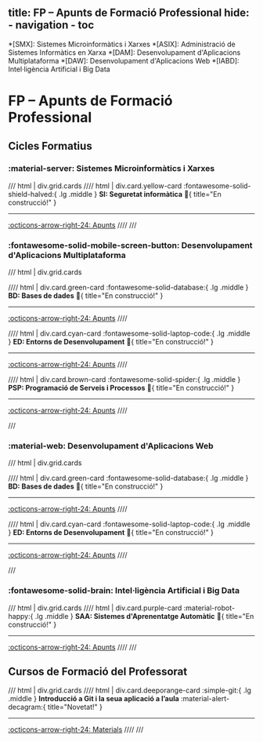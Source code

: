 title: FP – Apunts de Formació Professional
hide:
    - navigation
    - toc
---
*[SMX]: Sistemes Microinformàtics i Xarxes
*[ASIX]: Administració de Sistemes Informàtics en Xarxa
*[DAM]: Desenvolupament d'Aplicacions Multiplataforma
*[DAW]: Desenvolupament d'Aplicacions Web
*[IABD]: Intel·ligència Artificial i Big Data

# FP – Apunts de Formació Professional
## Cicles Formatius


### :material-server: Sistemes Microinformàtics i Xarxes

/// html | div.grid.cards
//// html | div.card.yellow-card
:fontawesome-solid-shield-halved:{ .lg .middle } __SI: Seguretat informàtica__ :construction:{ title="En construcció!" }

---

[:octicons-arrow-right-24: Apunts](../smx-si/)
////
///


### :fontawesome-solid-mobile-screen-button: Desenvolupament d'Aplicacions Multiplataforma

/// html | div.grid.cards

//// html | div.card.green-card
:fontawesome-solid-database:{ .lg .middle } __BD: Bases de dades__ :construction:{ title="En construcció!" }

---

[:octicons-arrow-right-24: Apunts](../bd/)
////

//// html | div.card.cyan-card
:fontawesome-solid-laptop-code:{ .lg .middle } __ED: Entorns de Desenvolupament__ :construction:{ title="En construcció!" }

---

[:octicons-arrow-right-24: Apunts](../daw-ed/)
////

//// html | div.card.brown-card
:fontawesome-solid-spider:{ .lg .middle } __PSP: Programació de Serveis i Processos__ :construction:{ title="En construcció!" }

---

[:octicons-arrow-right-24: Apunts](../dam-psp/)
////

///


### :material-web: Desenvolupament d'Aplicacions Web

/// html | div.grid.cards

//// html | div.card.green-card
:fontawesome-solid-database:{ .lg .middle } __BD: Bases de dades__ :construction:{ title="En construcció!" }

---

[:octicons-arrow-right-24: Apunts](../bd/)
////

//// html | div.card.cyan-card
:fontawesome-solid-laptop-code:{ .lg .middle } __ED: Entorns de Desenvolupament__ :construction:{ title="En construcció!" }

---

[:octicons-arrow-right-24: Apunts](../daw-ed/)
////

///


### :fontawesome-solid-brain: Intel·ligència Artificial i Big Data

/// html | div.grid.cards
//// html | div.card.purple-card
:material-robot-happy:{ .lg .middle } __SAA: Sistemes d'Aprenentatge Automàtic__ :construction:{ title="En construcció!" }

---

[:octicons-arrow-right-24: Apunts](../iabd-saa/)
////
///


## Cursos de Formació del Professorat

/// html | div.grid.cards
//// html | div.card.deeporange-card
:simple-git:{ .lg .middle } __Introducció a Git i la seua aplicació a l’aula__  :material-alert-decagram:{ title="Novetat!" }

---

[:octicons-arrow-right-24: Materials](../curs-git/)
////
///
